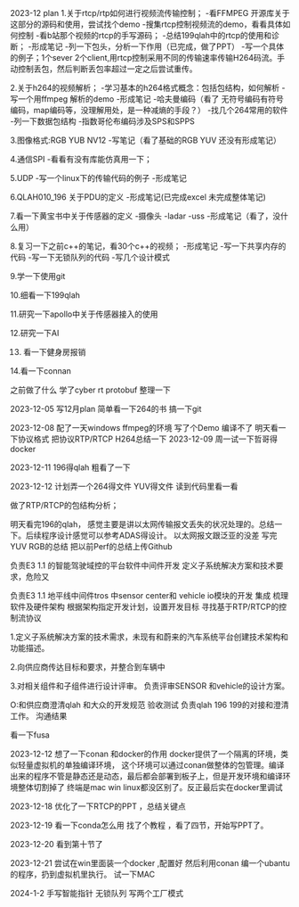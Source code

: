 2023-12 plan
1.关于rtcp/rtp如何进行视频流传输控制；
	-看FFMPEG 开源库关于这部分的源码和使用，尝试找个demo
	-搜集rtcp控制视频流的demo，看看具体如何控制
	-看b站那个视频的rtcp的手写源码；
	-总结199qlah中的rtcp的使用和诊断；
	-形成笔记
	-列一下包头，分析一下作用（已完成，做了PPT）
	-写一个具体的例子；1个sever 2个client,用rtcp控制采用不同的传输速率传输H264码流。手动控制丢包，然后判断丢包率超过一定之后尝试重传。


2.关于h264的视频解析；
	-学习基本的h264格式概念：包括包结构，如何解析
	-写一个用ffmpeg 解析的demo
	-形成笔记
	-哈夫曼编码（看了 无符号编码有符号编码，map编码等，没理解用处，是一种减熵的手段？）
	-找几个264常用的软件
	-列一下数据包结构
	-指数哥伦布编码涉及SPS和SPPS
	
	
3.图像格式:RGB YUB NV12 
	-写笔记（看了基础的RGB YUV 还没有形成笔记）


4.通信SPI
	-看看有没有库能仿真用一下；

5.UDP
	-写一个linux下的传输代码的例子
	-形成笔记

6.QLAH010_196 关于PDU的定义
	-形成笔记(已完成excel 未完成整体笔记)


7.看一下黄宝书中关于传感器的定义
	-摄像头
	-ladar
	-uss
	-形成笔记（看了，没什么用）


8.复习一下之前c++的笔记，看30个c++的视频；
	-形成笔记
	-写一下共享内存的代码
	-写一下无锁队列的代码
	-写几个设计模式
	
	
9.学一下使用git

10.细看一下199qlah

11.研究一下apollo中关于传感器接入的使用

12.研究一下AI

13. 看一下健身房报销

14.看一下connan


之前做了什么
学了cyber rt
protobuf
整理一下

2023-12-05
写12月plan
简单看一下264的书
搞一下git


2023-12-08
配了一天windows ffmpeg的环境
写了个Demo 编译不了
明天看一下协议格式 把协议RTP/RTCP  H264总结一下
2023-12-09
周一试一下哲哥得docker

2023-12-11
196得qlah 粗看了一下


2023-12-12
计划弄一个264得文件
YUV得文件
读到代码里看一看

做了RTP/RTCP的包结构分析；

明天看完196的qlah， 感觉主要是讲以太网传输报文丢失的状况处理的。总结一下。后续程序设计感觉可以参考ADAS得设计。
以太网报文跟泛亚的没差
写完YUV RGB的总结
把以前Perf的总结上传Github

负责E3 1.1 的智能驾驶域控的平台软件中间件开发
定义子系统解决方案和技术要求，危险又


负责E3 1.1 地平线中间件tros 中sensor center和
vehicle io模块的开发 集成 
梳理软件及硬件架构
根据架构指定开发计划，设置开发目标
寻找基于RTP/RTCP的控制流协议

1.定义子系统解决方案的技术需求，未现有和蔚来的汽车系统平台创建技术架构和功能描述。

2.向供应商传达目标和要求，并整合到车辆中

3.对相关组件和子组件进行设计评审。
负责评审SENSOR 和vehicle的设计方案。



O:和供应商澄清qlah 和大众的开发规范 验收测试
负责qlah 196 199的对接和澄清工作。
沟通结果

看一下fusa

2023-12-12
想了一下conan 和docker的作用
docker提供了一个隔离的环境，类似轻量虚拟机的单独编译环境，
这个环境可以通过conan做整体的包管理。编译出来的程序不管是静态还是动态，最后都会部署到板子上，但是开发环境和编译环境整体切割掉了
终端是mac win linux都没区别了。反正最后实在docker里调试

2023-12-18
优化了一下RTCP的PPT ，总结关键点

2023-12-19
看一下conda怎么用
找了个教程 ，看了四节，开始写PPT了。

2023-12-20
看到第十节了

2023-12-21
尝试在win里面装一个docker ,配置好 然后利用conan 编一个ubantu的程序，扔到虚拟机里执行。
试一下MAC

2024-1-2
手写智能指针
无锁队列
写两个工厂模式






